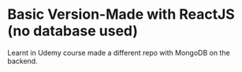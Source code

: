 # Basic Version-Made with ReactJS (no database used)

Learnt in Udemy course made a different repo with MongoDB on the backend.
